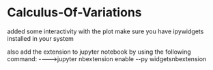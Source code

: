 # Calculus-Of-Variations

added some interactivity with the plot
make sure you have ipywidgets installed in your system

also add the extension to jupyter notebook by using the following command:
---->jupyter nbextension enable --py widgetsnbextension  
